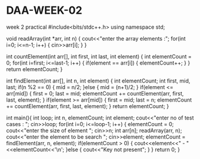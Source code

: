 # DAA-WEEK-02
week 2 practical
#include<bits/stdc++.h>
using namespace std;

void readArray(int *arr, int n)
{
	cout<<"enter the array elements :";
	for(int i=0; i<=n-1; i++)
	{
		cin>>arr[i];
	}
}

int countElement(int arr[], int first, int last, int element)
{
	int elementCount = 0;
	for(int i=first; i<=last-1; i++)
	{
		if(element == arr[i])
		{
			elementCount++;
		}
	}
	return elementCount;
}

int findElement(int arr[], int n, int element)
{
	int elementCount;
	int first, mid, last;
	if(n %2 == 0)
	{
		mid = n/2;
	}else
	{
		mid = (n+1)/2;
	}
	if(element <= arr[mid])
	{
		first = 0;
		last = mid;
		elementCount += countElement(arr, first, last, element);
	}
	if(element >= arr[mid])
	{
		first = mid;
		last = n;
		elementCount += countElement(arr, first, last, element);
	}
	return elementCount;
}

int main(){
	int loop;
	int n, elementCount;
	int element;
	cout<<"enter no of test cases : ";
	cin>>loop;
	for(int i=0; i<=loop-1; i++)
	{
	elementCount = 0;
	cout<<"enter the size of element ";
	cin>>n;
	int arr[n];
	readArray(arr, n);
	cout<<"enter the element to be search ";
	cin>>element;
	elementCount = findElement(arr, n, element);
	if(elementCount > 0)
	{
		cout<<element<<" - "<<elementCount<<'\n';
	}else
	{
		cout<<"Key not present";
	}
	}
	return 0;
}
